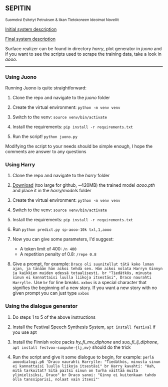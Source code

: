## SEPITIN
<sup>Suomeksi Esitetyt Petruksen & Iikan Tietokoneen Ideoimat Novellit</sup>

[Initial system description](https://github.com/fergusq/sepitin/blob/master/system.md)

[Final system description](https://github.com/fergusq/sepitin/blob/master/sepitin-final-system-description.md)

Surface realizer can be found in directory *harry*, plot generator in *juono* and if you want to see the scripts used to scrape the training data, take a look in *aooo*.

* * *

### Using Juono

Running Juono is quite straightforward:

1. Clone the repo and navigate to the *juono* folder

2. Create the virtual environment: `python -m venv venv`

3. Switch to the venv: `source venv/bin/activate`

4. Install the requirements: `pip install -r requirements.txt`

5. Run the script! `python juono.py`

Modifying the script to your needs should be simple enough, I hope the comments are answer to any questions

### Using Harry

1. Clone the repo and navigate to the *harry* folder

2. [Download](https://dropper.link/stream/-2MV4W4.pth) (too large for github, ~420MB) the trained model *aooo.pth* and place it in the *harry/models* folder

3. Create the virtual environment: `python -m venv venv`

4. Switch to the venv: `source venv/bin/activate`

5. Install the requirements: `pip install -r requirements.txt`

6. Run `python predict.py sp-aooo-10k txl,1,aooo`

7. Now you can give some parameters, I'd suggest:
   * A token limit of 400: `/n 400`
   * A repetition penalty of 0.8: `/repe 0.8`

8. Give a prompt, for example: `Draco oli suunitellut tätä koko loman ajan, ja tänään hän aikoi tehdä sen. Hän aikoi nolata Harryn Ginnyn ja kaikkien muiden edessä totaalisesti. br "Tiedätkös, minusta sinun ei kannattaisi luulla liikoja itsestäsi", Draco naurahti Harrylle.` Use `br` for line breaks. `xxbos` is a special character that signifies the beginning of a new story. If you want a new story with no given prompt you can just type `xxbos`

### Using the dialogue generator

1. Do steps 1 to 5 of the above instructions

2. Install the Festival Speech Synthesis System, `apt install festival` if you use apt

3. Install the Finnish voice packs *hy_fi_mv_diphone* and *suo_fi_lj_diphone*, `apt install festvox-suopuhe-{lj,mv}` should do the trick

4. Run the script and give it some dialogue to begin, for example: `perl6 aooodialogi.p6 'Draco naurahti Harrylle: "Tiedätkös, minusta sinun ei kannattaisi luulla liikoja itsestäsi" br Harry kavahti: "Hah, mitä tarkoitat? Sitä paitsi sinun on turha väittää muita ylimielisiksi, Draco" br Draco sanoi: "Ginny ei kuitenkaan tahdo olla tanssiparisi, nolaat vain itsesi"'`



